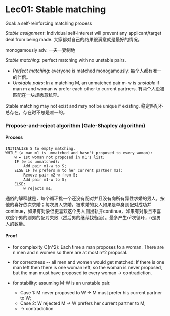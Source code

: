 # Lec01: Stable matching

Goal: a self-reinforcing matching process

*Stable assignment*: Individual self-interest will prevent any applicant/target deal from
being made. 大家都对自己的结果很满意就是最好的情况。

monogamously adv. 一夫一妻制地

*Stable matching*: perfect matching with no unstable pairs.

- *Perfect matching*: everyone is matched monogamously. 每个人都有唯一的伴侣。
- *Unstable pairs*: In a matching M, an unmatched pair m-w is *unstable* if man m and woman w prefer each other to current partners. 有两个人没被匹配在一块却愿意私奔。

Stable matching may not exist and may not be unique if existing. 稳定匹配不总存在，存在时不总是唯一的。

### Propose-and-reject algorithm (Gale-Shapley algorithm)

#### Process

```pseudocode
INITIALIZE S to empty matching.
WHILE (a man m1 is unmatched and hasn't proposed to every woman):
	w ← 1st woman not proposed in m1's list;
	IF (w is unmatched):
		Add pair m1-w to S;
	ELSE IF (w prefers m to her current partner m2):
		Remove pair m2-w from S;
		Add pair m1-w to S;
	ELSE:
		w rejects m1;
```

通俗的解释就是，每个循环挑一个还没有配对并且没有向所有异性求婚的男人，按他的喜好依次求婚；每次男人求婚，被求婚的女人如果是单身则配对成功并continue，如果有对象但更喜欢这个男人则出轨并continue，如果有对象且不喜欢这个男的则男的配对失败（然后男的继续找备胎）。最多产生n²次循环，n是男人的数量。

#### Proof

- for complexity O(n^2): Each time a man proposes to a woman. There are n men and n women so there are at most n^2 proposal.

- for correctness -- all men and women would get matched: If there is one man left then there is one woman left, so the woman is never proposed, but the man must have proposed to every woman -> contradiction.

- for stability: assuming M-W is an unstable pair.
  - Case 1: M never proposed to W -> M must prefer his current partner to W;
  - Case 2: W rejected M -> W prefers her current partner to M;
  - -> contradiction